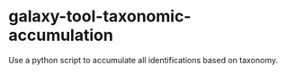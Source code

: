 # galaxy-tool-taxonomic-accumulation
Use a python script to accumulate all identifications based on taxonomy.
